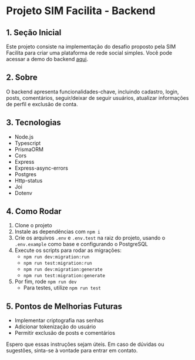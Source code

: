 # Projeto SIM Facilita - Backend

## 1. Seção Inicial
Este projeto consiste na implementação do desafio proposto pela SIM Facilita para criar uma plataforma de rede social simples. Você pode acessar a demo do backend [aqui](link_da_demo).

## 2. Sobre
O backend apresenta funcionalidades-chave, incluindo cadastro, login, posts, comentários, seguir/deixar de seguir usuários, atualizar informações de perfil e exclusão de conta.

## 3. Tecnologias
- Node.js
- Typescript
- PrismaORM
- Cors
- Express
- Express-async-errors
- Postgres
- Http-status
- Joi
- Dotenv

## 4. Como Rodar
1. Clone o projeto
2. Instale as dependências com `npm i`
3. Crie os arquivos `.env` e `.env.test` na raiz do projeto, usando o `.env.example` como base e configurando o PostgreSQL
4. Execute os scripts para rodar as migrações:
   - `npm run dev:migration:run`
   - `npm run test:migration:run`
   - `npm run dev:migration:generate`
   - `npm run test:migration:generate`
5. Por fim, rode `npm run dev`
   - Para testes, utilize `npm run test`

## 5. Pontos de Melhorias Futuras
- Implementar criptografia nas senhas
- Adicionar tokenização do usuário
- Permitir exclusão de posts e comentários

Espero que essas instruções sejam úteis. Em caso de dúvidas ou sugestões, sinta-se à vontade para entrar em contato.
